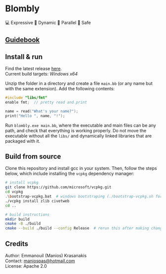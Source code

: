 # Blombly 

:computer: Expressive
:duck: Dynamic
:rocket: Parallel
:goggles: Safe

## [Guidebook](https://maniospas.github.io/Blombly/) 

## Install & run

Find the latest release [here](https://github.com/maniospas/Blombly/releases/latest).
<br>Current build targets: *Windows x64*

Unzip the folder in a directory and create a file `main.bb` (or any name but with the same extension). Add the following contents:

```cpp
#include "libs/fmt"
enable fmt;  // pretty read and print

name = read("What's your name?");
print("Hello ", name, "!");
```

Run `blombly.exe main.bb`, where the executable and main files can be any path, and check that everything is working properly. 
Do not move the executable without all the `libs/` and dynamically linked libraries that are packaged with it.

## Build from source 

Clone this repository and install gcc in your system. Then, follow the steps below, which include installing the `vcpkg` dependency manager:

```bash
# install vcpkg
git clone https://github.com/microsoft/vcpkg.git
cd vcpkg
.\bootstrap-vcpkg.bat  # windows bootstraping (./bootstrap-vcpkg.sh for linux)
./vcpkg install zlib civetweb
cd ..

# build instructions
mkdir build
cmake -B ./build
cmake --build ./build --config Release  # rerun this after making changes
```

## Credits 

Author: Emmanouil (Manios) Krasanakis<br/> 
Contact: maniospas@hotmail.com<br/> 
License: Apache 2.0
